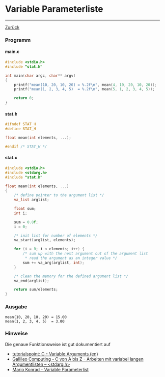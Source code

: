 # Variable Parameterliste
---
[Zurück](../README.md)

### Programm

#### main.c
```c
#include <stdio.h>
#include "stat.h"

int main(char argc, char** argv)
{
	printf("mean(10, 20, 10, 20) = %.2f\n", mean(4, 10, 20, 10, 20));
	printf("mean(1, 2, 3, 4, 5)  = %.2f\n", mean(5, 1, 2, 3, 4, 5));

	return 0;
}
```

#### stat.h
```c
#ifndef STAT_H
#define STAT_H

float mean(int elements, ...);

#endif /* STAT_H */
```

#### stat.c
```c
#include <stdio.h>
#include <stdarg.h>
#include "stat.h"

float mean(int elements, ...)
{
	/* define pointer to the argument list */
	va_list arglist;

	float sum;
	int i;

	sum = 0.0f;
	i = 0;

	/* init list for number of elements */
	va_start(arglist, elements);

	for (i = 0; i < elements; i++) {
		/* sum up with the next argument out of the argument list
		 * read the argument as an integer value */
		sum += va_arg(arglist, int);
	}

	/* clean the memory for the defined argument list */
	va_end(arglist);

	return sum/elements;
}
```

### Ausgabe
```
mean(10, 20, 10, 20) = 15.00
mean(1, 2, 3, 4, 5)  = 3.00
```

### Hinweise
Die genaue Funktionsweise ist gut dokumentiert auf
* [tutorialspoint: C - Variable Arguments (en)](http://www.tutorialspoint.com/cprogramming/c_variable_arguments.htm)
* [Gallileo Computing - C von A bis Z - Arbeiten mit variabel langen Argumentlisten – <stdarg.h>](http://openbook.galileo-press.de/c_von_a_bis_z/018_c_stdarg_h_001.htm)
* [Mario Konrad - Variable Parameterlist](http://www.mario-konrad.ch/wiki/doku.php?id=programming:variable_parameterlist)

